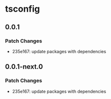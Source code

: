 # tsconfig

## 0.0.1

### Patch Changes

- 235e167: update packages with dependencies

## 0.0.1-next.0

### Patch Changes

- 235e167: update packages with dependencies
